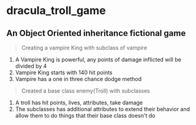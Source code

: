 # dracula_troll_game

## An Object Oriented inheritance fictional game 
> 
> Creating a vampire King with subclass of vampire
   1. A Vampire King is powerful, any points of damage inflicted will be divided by 4
   2. Vampire King starts with 140 hit points 
   3. Vampire has a one in three chance dodge method 
>
> Created a base class enemy(Troll) with subclasses 
   1. A troll has hit points, lives, attributes, take damage 
   2. The subclasses has additional attributes to extend their behavior and allow them to do things that their base class doesn't do
 
